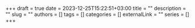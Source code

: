 +++ 
draft = true
date = 2023-12-25T15:22:51+03:00
title = ""
description = ""
slug = ""
authors = []
tags = []
categories = []
externalLink = ""
series = []
+++
